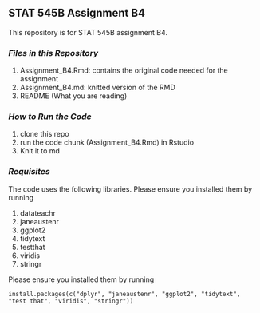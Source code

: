## STAT 545B Assignment B4

This repository is for STAT 545B assignment B4. 

### *Files in this Repository*

1.  Assignment_B4.Rmd: contains the original code needed for the assignment
2.  Assignment_B4.md: knitted version of the RMD
3.  README (What you are reading)

### *How to Run the Code*

1.  clone this repo
2.  run the code chunk (Assignment_B4.Rmd) in Rstudio
3.  Knit it to md

### *Requisites*

The code uses the following libraries. Please ensure you installed them by running

1.  datateachr
2.  janeaustenr
3.  ggplot2
4.  tidytext
5.  testthat
6.  viridis
7.  stringr

Please ensure you installed them by running 

```{r}
install.packages(c("dplyr", "janeaustenr", "ggplot2", "tidytext", "test that", "viridis", "stringr"))
```
